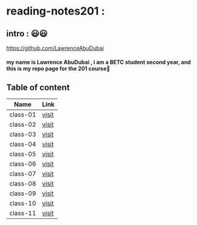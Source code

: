 # reading-notes201 : 

## intro : 😃😃

https://github.com/LawrenceAbuDubai
#### my name is **Lawrence AbuDubai** , i am a BETC student second year, and this is my repo page for the 201 course🙂

## Table of content 

Name | Link
------------ | -------------
class-01 | [visit](https://lawrenceabudubai.github.io/reading-notes201/class-01)
class-02 | [visit](https://lawrenceabudubai.github.io/reading-notes201/class-02)
class-03 | [visit](https://lawrenceabudubai.github.io/reading-notes201/class-03)
class-04 | [visit](https://lawrenceabudubai.github.io/reading-notes201/class-04)
class-05 | [visit](https://lawrenceabudubai.github.io/reading-notes201/class-05)
class-06 | [visit](https://lawrenceabudubai.github.io/reading-notes201/class-06)
class-07 | [visit](https://lawrenceabudubai.github.io/reading-notes201/class-07)
class-08 | [visit](https://lawrenceabudubai.github.io/reading-notes201/class-08)
class-09 | [visit](https://lawrenceabudubai.github.io/reading-notes201/class-09)
class-10 | [visit](https://lawrenceabudubai.github.io/reading-notes201/class-10)
class-11 | [visit](https://lawrenceabudubai.github.io/reading-notes201/class-11)



